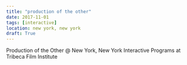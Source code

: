 ```yaml
---
title: "production of the other"
date: 2017-11-01
tags: [interactive]
location: new york, new york
draft: True
---
```


Production of the Other @ New York, New York
Interactive Programs at Tribeca Film Institute
